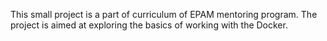 This small project is a part of curriculum of EPAM mentoring program.
The project is aimed at exploring the basics of working with the Docker.
